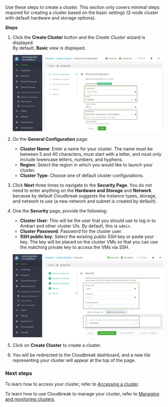 
Use these steps to create a cluster. This section only covers minimal steps required for creating a cluster based on the basic settings (2-node cluster with default hardware and storage options).  

**Steps**

1. Click the **Create Cluster** button and the *Create Cluster* wizard is displayed.  
    By default, **Basic** view is displayed.

    <a href="../images/cb_quick-create01.png" target="_blank" title="click to enlarge"><img src="../images/cb_quick-create01.png" width="650" title="Cloudbreak web UI"></a>  

3. On the **General Configuration** page:

    * **Cluster Name**: Enter a name for your cluster. The name must be between 5 and 40 characters, must start with a letter, and must only include lowercase letters, numbers, and hyphens.
    * **Region**: Select the region in which you would like to launch your cluster. 
    * **Cluster Type**: Choose one of default cluster configurations.  

4. Click **Next** three times to navigate to the **Security Page**. You do not need to enter anything on the **Hardware and Storage** and **Network** because by default Cloudbreak suggests the instance types, storage, and network to use (a new network and subnet is created by default).   

5. One the **Security** page, provide the following:

    * **Cluster User**: This will be the user that you should use to log in to Ambari and other cluster UIs. By default, this is `admin`.   
    * **Cluster Password**: Password for the cluster user.  
    * **SSH public key**: Select the existing public SSH key or paste your key. The key will be placed on the cluster VMs so that you can use the matching private key to access the VMs via SSH. 

    <a href="../images/cb_quick-create02.png" target="_blank" title="click to enlarge"><img src="../images/cb_quick-create02.png" width="650" title="Cloudbreak web UI"></a>  

6. Click on **Create Cluster** to create a cluster.

7. You will be redirected to the Cloudbreak dashboard, and a new tile representing your cluster will appear at the top of the page.

 
### Next steps

To learn how to access your cluster, refer to [Accessing a cluster](clusters-access.md).

To learn how to use Cloudbreak to manage your cluster, refer to  [Managing and monitoring clusters](clusters-manage.md).

